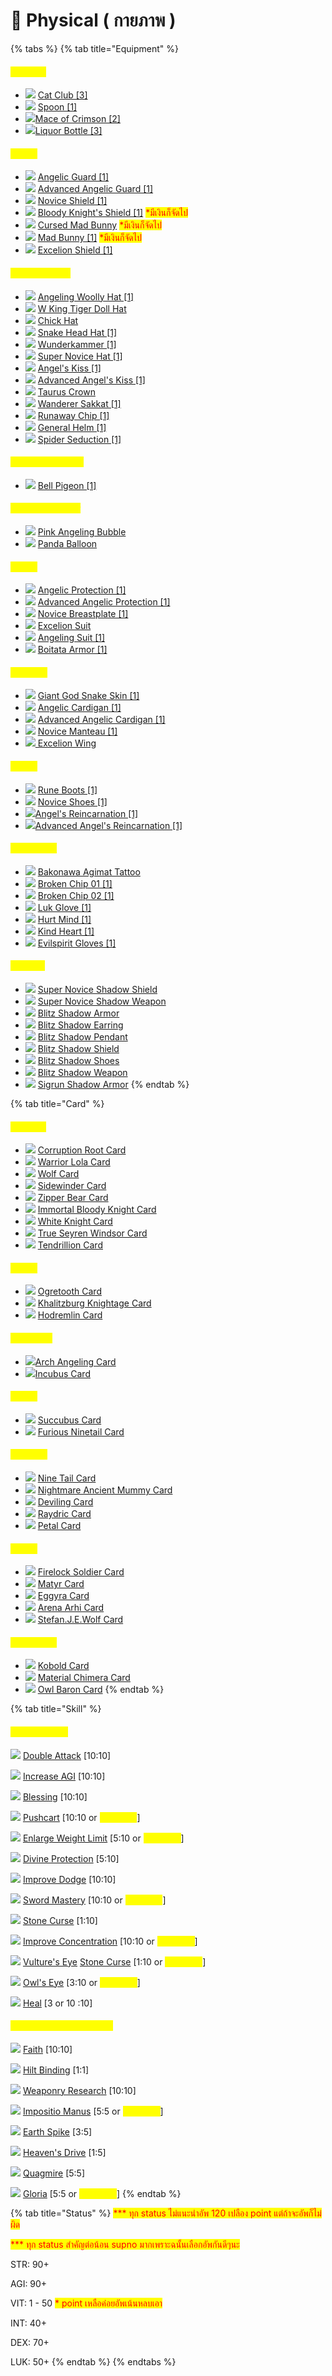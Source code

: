 # 🔪 Physical ( กายภาพ )



{% tabs %}
{% tab title="Equipment" %}
#### <mark style="color:yellow;">**Weapon**</mark>

* ![](../.gitbook/assets/Cat\_Club.png) [Cat Club \[3\]](https://www.divine-pride.net/database/item/16015/cat-club-3)
* ![](../.gitbook/assets/Spoon.png) [Spoon \[1\]](https://www.divine-pride.net/database/item/16039/spoon-1)
* ​![](https://files.gitbook.com/v0/b/gitbook-x-prod.appspot.com/o/spaces%2FotbFEXUWBrslujW21DlK%2Fuploads%2F5CkJwOf3g05RokgJDBZJ%2FScarlet\_Mace.png?alt=media\&token=8b6fcfa6-e763-4346-984c-dff452baadda)[Mace of Crimson \[2\]](https://www.divine-pride.net/database/item/16040/crimson-mace-2)​
* ​​![](https://files.gitbook.com/v0/b/gitbook-x-prod.appspot.com/o/spaces%2FotbFEXUWBrslujW21DlK%2Fuploads%2FK0hEShMfXGNsG639us1B%2FBottle.png?alt=media\&token=a3d6660a-a908-4ac2-bf4a-7a637e3dceb6)[Liquor Bottle \[3\]](https://www.divine-pride.net/database/item/16060/liquor-bottle-3)

#### <mark style="color:yellow;">Shield</mark>

* ![](../.gitbook/assets/Angel's\_Safeguard.png) [Angelic Guard \[1\]](https://www.divine-pride.net/database/item/2116/angelic-guard-1)
* ![](../.gitbook/assets/Angel's\_Safeguard.png) [Advanced Angelic Guard \[1\]](https://www.divine-pride.net/database/item/2183/advanced-angelic-guard-1)
* ![](../.gitbook/assets/novice\_shield.png) [Novice Shield \[1\]](https://www.divine-pride.net/database/item/2113/novice-shield-1)&#x20;
* ![](../.gitbook/assets/Bloody\_Knight\_Shield.png) [Bloody Knight's Shield \[1\]](https://www.divine-pride.net/database/item/28945/bloody-knights-shield-1) <mark style="color:red;">\*มีเงินก็จัดไป</mark>
* <mark style="color:red;"></mark>![](<../.gitbook/assets/Mad\_Bunny (1).png>) <mark style="color:red;"></mark> [Cursed Mad Bunny](https://www.divine-pride.net/database/item/28901/cursed-mad-bunny) <mark style="color:red;">\*มีเงินก็จัดไป</mark>
* ![](../.gitbook/assets/Mad\_Bunny.png) [Mad Bunny \[1\]](https://www.divine-pride.net/database/item/28902/mad-bunny-1) <mark style="color:red;">\*มีเงินก็จัดไป</mark>
* <mark style="color:red;"></mark>![](../.gitbook/assets/Excelion\_Shield.png) <mark style="color:red;"></mark> [Excelion Shield \[1\]](https://www.divine-pride.net/database/item/28941/excelion-shield-1)

#### <mark style="color:yellow;">Top Headgear</mark>

* ![](../.gitbook/assets/Angeling\_Woolly\_Hat.png) [Angeling Woolly Hat \[1\]](https://www.divine-pride.net/database/item/18838/angeling-woolly-hat-1)
* ![](../.gitbook/assets/W\_King\_Tiger\_Doll\_Hat.png) [W King Tiger Doll Hat](https://www.divine-pride.net/database/item/18856/w-king-tiger-doll-hat)
* ![](../.gitbook/assets/Chick\_Hat.png) [Chick Hat](https://www.divine-pride.net/database/item/5283/chick-hat)
* ![](../.gitbook/assets/Snake\_Head.png) [Snake Head Hat \[1\]](https://www.divine-pride.net/database/item/5388/snake-head-hat-1)
* ![](../.gitbook/assets/Wunderkammer.png) [Wunderkammer \[1\]](https://www.divine-pride.net/database/item/18575/wunderkammer-1)
* ![](../.gitbook/assets/super\_novice\_hat.png) [Super Novice Hat \[1\]](https://www.divine-pride.net/database/item/5119/super-novice-hat-1)&#x20;
* ![](../.gitbook/assets/Kiss\_Of\_Angel.png) [Angel's Kiss \[1\]](https://www.divine-pride.net/database/item/5125/angels-kiss-1)
* ![](../.gitbook/assets/Kiss\_Of\_Angel.png) [Advanced Angel's Kiss \[1\]](https://www.divine-pride.net/database/item/18776/advanced-angels-kiss-1)
* ![](../.gitbook/assets/Taurus\_Crown.png) [Taurus Crown](https://www.divine-pride.net/database/item/5550/taurus-crown)
* ![](../.gitbook/assets/Wanderer's\_Sakkat.png) [Wanderer Sakkat \[1\]](https://www.divine-pride.net/database/search?q=Wanderer%27s+Sakkat)
* ![](../.gitbook/assets/Riot\_Chip.png) [Runaway Chip \[1\]](https://www.divine-pride.net/database/item/18997/runaway-chip-1)
* ![](../.gitbook/assets/General\_Helmet.png) [General Helm \[1\]](https://www.divine-pride.net/database/item/19263/general-helm-1)
* ![](../.gitbook/assets/Spider\_Temp\_TW.png) [Spider Seduction \[1\]](https://www.divine-pride.net/database/item/19328/spider-seduction-1)

#### <mark style="color:yellow;">Middle Headgear</mark>

* ![](../.gitbook/assets/Bell\_Pigeon.png) [Bell Pigeon \[1\]](https://www.divine-pride.net/database/item/18912/bell-pigeon-1)

#### <mark style="color:yellow;">Lower Headgear</mark>

* ![](../.gitbook/assets/Pink\_Angeling\_Bubble.png) [Pink Angeling Bubble](https://www.divine-pride.net/database/item/18858/pink-angeling-bubble)
* ![](../.gitbook/assets/Panda\_Balloon.png) [Panda Balloon](https://www.divine-pride.net/database/item/18962/panda-balloon)

#### <mark style="color:yellow;">Armor</mark>

* ![](../.gitbook/assets/Angel's\_Protection.png) [Angelic Protection \[1\]](https://www.divine-pride.net/database/item/2355/angelic-protection-1)
* ![](../.gitbook/assets/Angel's\_Protection.png) [Advanced Angelic Protection \[1\]](https://www.divine-pride.net/database/item/15068/advanced-angelic-protection-1)
* ![](../.gitbook/assets/novice\_breastplate.png) [Novice Breastplate \[1\]](https://www.divine-pride.net/database/item/2340/novice-breastplate-1)&#x20;
* ![](../.gitbook/assets/Excelion\_Suit.png) [Excelion Suit](https://www.divine-pride.net/database/item/15128/excelion-suit)
* ![](../.gitbook/assets/Angeling\_Suit.png) [Angeling Suit \[1\]](https://www.divine-pride.net/database/item/15171/angeling-suit-1)
* ![](../.gitbook/assets/Boitata\_Armor.png) [Boitata Armor \[1\]](https://www.divine-pride.net/database/item/15041/boitata-armor-1)

#### <mark style="color:yellow;">Garment</mark>

* ![](../.gitbook/assets/FaceWorm\_Skin.png) [Giant God Snake Skin \[1\]](https://www.divine-pride.net/database/item/20718/giant-god-snake-skin-1)
* ![](../.gitbook/assets/Angel's\_Warmth.png) [Angelic Cardigan \[1\]](https://www.divine-pride.net/database/item/2521/angelic-cardigan-1)
* ![](../.gitbook/assets/Angel's\_Warmth.png) [Advanced Angelic Cardigan \[1\]](https://www.divine-pride.net/database/item/20710/advanced-angelic-cardigan-1)
* ![](../.gitbook/assets/novice\_manteau.png) [Novice Manteau \[1\]](https://www.divine-pride.net/database/item/2512/novice-manteau-1)&#x20;
* ![](../.gitbook/assets/Excelion\_Wing.png)[ Excelion Wing](https://www.divine-pride.net/database/item/20773/excelion-wing)

#### <mark style="color:yellow;">Shoes</mark>

* ![](../.gitbook/assets/Rune\_Boots.png) [Rune Boots \[1\]](https://www.divine-pride.net/database/item/2481/rune-boots-1)
* ![](../.gitbook/assets/Novice\_Shoes.png) [Novice Shoes \[1\]](https://www.divine-pride.net/database/npc/30134/beginners-merchant)
* ![](../.gitbook/assets/Angel's\_Arrival.png)[Angel's Reincarnation \[1\]](https://www.divine-pride.net/database/item/2420/angels-reincarnation-1)
* ![](../.gitbook/assets/Angel's\_Arrival.png)[Advanced Angel's Reincarnation \[1\]](https://www.divine-pride.net/database/item/22015/advanced-angels-reincarnation-1)

#### <mark style="color:yellow;">Accessory</mark>

* ![](../.gitbook/assets/Bakonawa\_Tattoo.png) [Bakonawa Agimat Tattoo](https://www.divine-pride.net/database/item/2910/bakonawa-agimat-tattoo)
* ![](../.gitbook/assets/Broken\_Chip\_1.png) [Broken Chip 01 \[1\]](https://www.divine-pride.net/database/item/28326/broken-chip-01-1)
* ![](../.gitbook/assets/Broken\_Chip\_2.png) [Broken Chip 02 \[1\]](https://www.divine-pride.net/database/item/28327/broken-chip-02-1)
* ![](../.gitbook/assets/Luk\_Glove.png) [Luk Glove \[1\]](https://www.divine-pride.net/database/item/2928/luk-glove-1)
* ![](../.gitbook/assets/Hurt\_Mind.png) [Hurt Mind \[1\]](https://www.divine-pride.net/database/item/2977/hurt-mind-1)
* ![](../.gitbook/assets/KindHeart.png) [Kind Heart \[1\]](https://www.divine-pride.net/database/item/2978/kind-heart-1)
* ![](../.gitbook/assets/Evilspirit\_Gloves.png) [Evilspirit Gloves \[1\]](https://www.divine-pride.net/database/item/2980/evilspirit-gloves-1)

#### <mark style="color:yellow;">Shadow</mark>

* ![](../.gitbook/assets/S\_SuperNovice\_Shield.png) [Super Novice Shadow Shield](https://www.divine-pride.net/database/item/24318/super-novice-shadow-shield)
* ![](../.gitbook/assets/S\_SuperNovice\_Weapon.png) [Super Novice Shadow Weapon](https://www.divine-pride.net/database/item/24282/super-novice-shadow-weapon)
* ![](../.gitbook/assets/S\_Blitz\_Armor.png) [Blitz Shadow Armor](https://www.divine-pride.net/database/item/24344/blitz-shadow-armor)
* ![](../.gitbook/assets/S\_Blitz\_Earring.png) [Blitz Shadow Earring](https://www.divine-pride.net/database/item/24217/blitz-shadow-earring)
* ![](../.gitbook/assets/S\_Blitz\_Pendent.png) [Blitz Shadow Pendant](https://www.divine-pride.net/database/item/24218/blitz-shadow-pendant)
* ![](../.gitbook/assets/S\_SuperNovice\_Shield.png) [Blitz Shadow Shield](https://www.divine-pride.net/database/item/24232/blitz-shadow-shield)
* ![](../.gitbook/assets/S\_Blitz\_Shoes.png) [Blitz Shadow Shoes](https://www.divine-pride.net/database/item/24231/blitz-shadow-shoes)
* ![](../.gitbook/assets/S\_SuperNovice\_Weapon.png) [Blitz Shadow Weapon](https://www.divine-pride.net/database/item/24343/blitz-shadow-weapon)
* ![](../.gitbook/assets/S\_Sigrun\_Armor.png) [Sigrun Shadow Armor](https://www.divine-pride.net/database/item/24326/sigrun-shadow-armor)
{% endtab %}

{% tab title="Card" %}
#### <mark style="color:yellow;">**Weapon**</mark>

* ![](../.gitbook/assets/card.png) [Corruption Root Card](https://www.divine-pride.net/database/item/4603/corruption-root-card)
* ![](../.gitbook/assets/card.png) <mark style="color:yellow;"></mark> [Warrior Lola Card](https://www.divine-pride.net/database/item/4579/warrior-lola-card)<mark style="color:yellow;"></mark>
* <mark style="color:yellow;"></mark>![](../.gitbook/assets/card.png) <mark style="color:yellow;"></mark> [Wolf Card](https://www.divine-pride.net/database/item/4029/wolf-card)
* ![](../.gitbook/assets/card.png) [Sidewinder Card](https://www.divine-pride.net/database/item/4117/sidewinder-card)
* ![](../.gitbook/assets/card.png) [Zipper Bear Card](https://www.divine-pride.net/database/item/4281/zipper-bear-card)
* ![](../.gitbook/assets/card.png) [Immortal Bloody Knight Card](https://www.divine-pride.net/database/item/31024/immortal-bloody-knight-card)
* ![](../.gitbook/assets/card.png) [White Knight Card](https://www.divine-pride.net/database/item/4608/white-knight-card)
* ![](../.gitbook/assets/card.png) [True Seyren Windsor Card](https://www.divine-pride.net/database/item/4689/true-seyren-windsor-card)
* ![](../.gitbook/assets/card.png) [Tendrillion Card](https://www.divine-pride.net/database/item/4463/tendrillion-card)

#### <mark style="color:yellow;">Shield</mark>

* ![](../.gitbook/assets/card.png) [Ogretooth Card](https://www.divine-pride.net/database/item/4254/ogretooth-card)
* ![](../.gitbook/assets/card.png) [Khalitzburg Knightage Card](https://www.divine-pride.net/database/item/4609/khalitzburg-knight-card)
* ![](../.gitbook/assets/card.png) [Hodremlin Card](https://www.divine-pride.net/database/item/4413/hodremlin-card)

#### <mark style="color:yellow;">Headgear</mark>

* ​![](https://files.gitbook.com/v0/b/gitbook-x-prod.appspot.com/o/spaces%2FotbFEXUWBrslujW21DlK%2Fuploads%2FkAkCbsf0QG8qi0ke1Lv3%2Fcard.png?alt=media\&token=1d9c1d6b-036f-4f6e-868e-e572b07a9de5)[Arch Angeling Card](https://www.divine-pride.net/database/item/4241/arch-angeling-card)​
* ​​![](https://files.gitbook.com/v0/b/gitbook-x-prod.appspot.com/o/spaces%2FotbFEXUWBrslujW21DlK%2Fuploads%2FkAkCbsf0QG8qi0ke1Lv3%2Fcard.png?alt=media\&token=1d9c1d6b-036f-4f6e-868e-e572b07a9de5)[Incubus Card](https://www.divine-pride.net/database/item/4269/incubus-card)

#### <mark style="color:yellow;">Armor</mark>

* ![](../.gitbook/assets/card.png) [Succubus Card](https://www.divine-pride.net/database/item/4218/succubus-card)
* ![](../.gitbook/assets/card.png) [Furious Ninetail Card](https://www.divine-pride.net/database/item/27082/angry-nine-tail-card)

#### <mark style="color:yellow;">Garment</mark>

* ![](../.gitbook/assets/card.png) [Nine Tail Card](https://www.divine-pride.net/database/item/4159/nine-tail-card)
* ![](../.gitbook/assets/card.png) [Nightmare Ancient Mummy Card](https://www.divine-pride.net/database/item/4657/nightmare-ancient-mummy-card)
* ![](../.gitbook/assets/card.png) [Deviling Card](https://www.divine-pride.net/database/item/4174/deviling-card)
* ![](../.gitbook/assets/card.png) [Raydric Card](https://www.divine-pride.net/database/item/4133/raydric-card)
* ![](../.gitbook/assets/card.png) [Petal Card](https://www.divine-pride.net/database/item/4594/)

#### <mark style="color:yellow;">Shoes</mark>

* ![](../.gitbook/assets/card.png) [Firelock Soldier Card](https://www.divine-pride.net/database/item/4160/firelock-soldier-card)
* ![](../.gitbook/assets/card.png) [Matyr Card](https://www.divine-pride.net/database/item/4097/matyr-card)
* ![](../.gitbook/assets/card.png) [Eggyra Card](https://www.divine-pride.net/database/item/4070/eggyra-card)
* ![](../.gitbook/assets/card.png) [Arena Arhi Card](https://www.divine-pride.net/database/item/300177/arena-arhi-card)
* ![](../.gitbook/assets/card.png) [Stefan.J.E.Wolf Card](https://www.divine-pride.net/database/item/31026/stefan-j-e-wolf-card)

#### <mark style="color:yellow;">Accessory</mark>

* ![](../.gitbook/assets/card.png) [Kobold Card](https://www.divine-pride.net/database/item/4091/kobold-card)
* ![](../.gitbook/assets/card.png) [Material Chimera Card](https://www.divine-pride.net/database/item/27148/material-chimera-card)
* ![](../.gitbook/assets/card.png) [Owl Baron Card](https://www.divine-pride.net/database/item/4238/owl-baron-card)
{% endtab %}

{% tab title="Skill" %}
#### <mark style="color:yellow;">Super Novice</mark>

![](../.gitbook/assets/TF\_DOUBLE.png) [Double Attack](https://www.divine-pride.net/database/skill/48) \[10:10]

![](../.gitbook/assets/AL\_INCAGI.png) [Increase AGI](https://www.divine-pride.net/database/skill/29) \[10:10]

![](../.gitbook/assets/AL\_BLESSING.png) [Blessing](https://www.divine-pride.net/database/skill/34) \[10:10]

![](../.gitbook/assets/MC\_PUSHCART.png) [Pushcart](https://www.divine-pride.net/database/skill/39) \[10:10 or <mark style="color:yellow;">\*optional</mark>]

![](../.gitbook/assets/MC\_INCCARRY.png) [Enlarge Weight Limit](https://www.divine-pride.net/database/skill/36) \[5:10 or <mark style="color:yellow;">\*optional</mark>]

![](../.gitbook/assets/AL\_DP.png) [Divine Protection](https://www.divine-pride.net/database/skill/22) \[5:10]

![](../.gitbook/assets/TF\_MISS.png) [Improve Dodge](https://www.divine-pride.net/database/skill/49) \[10:10]

![](../.gitbook/assets/SM\_SWORD.png) [Sword Mastery](https://www.divine-pride.net/database/skill/2) \[10:10 or <mark style="color:yellow;">\*optional</mark>]

![](../.gitbook/assets/MG\_STONECURSE.png) [Stone Curse](https://www.divine-pride.net/database/skill/16) \[1:10]

![](../.gitbook/assets/AC\_CONCENTRATION.png) [Improve Concentration](https://www.divine-pride.net/database/skill/45) \[10:10 or <mark style="color:yellow;">\*optional</mark>]

![](../.gitbook/assets/AC\_VULTURE.png) [Vulture's Eye](https://www.divine-pride.net/database/skill/44) [Stone Curse](https://www.divine-pride.net/database/skill/16) \[1:10 or <mark style="color:yellow;">\*optional</mark>]

![](../.gitbook/assets/AC\_OWL.png) [Owl's Eye](https://www.divine-pride.net/database/skill/43) \[3:10 or <mark style="color:yellow;">\*optional</mark>]

![](../.gitbook/assets/AL\_HEAL.png) [Heal](https://www.divine-pride.net/database/skill/28) \[3 or 10 :10]

#### <mark style="color:yellow;">Expanded Super Novice</mark>

<mark style="color:yellow;"></mark>![](../.gitbook/assets/CR\_TRUST.png) <mark style="color:yellow;"></mark> [Faith](https://www.divine-pride.net/database/skill/248) \[10:10]

![](../.gitbook/assets/BS\_HILTBINDING.png) [Hilt Binding](https://www.divine-pride.net/database/skill/105) \[1:1]

![](../.gitbook/assets/BS\_WEAPONRESEARCH.png) [Weaponry Research](https://www.divine-pride.net/database/skill/107) \[10:10]

![](../.gitbook/assets/PR\_IMPOSITIO.png) [Impositio Manus](https://www.divine-pride.net/tools/skilltree/4307) \[5:5 or <mark style="color:yellow;">\*optional</mark>]&#x20;

![](../.gitbook/assets/WZ\_EARTHSPIKE.png) [Earth Spike](https://www.divine-pride.net/database/skill/90) \[3:5]

![](../.gitbook/assets/WZ\_HEAVENDRIVE.png) [Heaven's Drive](https://www.divine-pride.net/database/skill/91)  \[1:5]

![](../.gitbook/assets/WZ\_QUAGMIRE.png) [Quagmire](https://www.divine-pride.net/database/skill/92) \[5:5]

![](../.gitbook/assets/PR\_GLORIA.png) [Gloria](https://www.divine-pride.net/tools/skilltree/4307) \[5:5 or <mark style="color:yellow;">\*optional</mark>]&#x20;
{% endtab %}

{% tab title="Status" %}
<mark style="color:red;">\*\*\* ทุก status ไม่แนะนำอัพ 120 เปลือง point แต่ถ้าจะอัพก็ไม่ผิด</mark>

<mark style="color:red;">\*\*\* ทุก status สำคัญต่อน้อน supno มากเพราะฉนั้นเลือกอัพกันดีๆนะ</mark>

STR: 90+

AGI: 90+

VIT: 1 - 50  <mark style="color:red;">\* point เหลือค่อยอัพเน้นหลบเอา</mark>

INT: 40+

DEX: 70+

LUK: 50+&#x20;
{% endtab %}
{% endtabs %}
